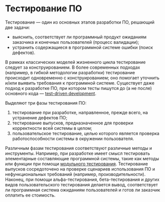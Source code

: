 # Тестирование ПО

Тестирование — один из основных этапов разработки ПО, решающий две задачи:

  * выяснить, соответствует ли программный продукт ожиданиям заказчика и конечных пользователей (процесс валидации);
  * устранить содержащиеся в программной системе ошибки (поиск дефектов).

<!--more-->

В рамках классических моделей жизненного цикла тестирование следует за конструированием.
В более современных подходах (например, в гибкой методологии разработки) тестирование происходит одновременно с конструированием;
оно помогает уточнить и/или выявить требования к программной системе.
Существует даже подход к разработке ПО, при котором тесты пишутся до (а не после) основного кода — [test-driven development][1].

Выделяют три фазы тестирования ПО:

 1. тестирование при разработке, направленное, прежде всего, на устранение дефектов ПО;
 2. тестирование выпусков, предназначенное для проверки корректности всей системы в целом;
 3. пользовательское тестирование, целью которого является проверка работоспособности системы в окружении пользователя.

Различным фазам тестирования соответствуют различные методы и инструменты. Например, при разработке
имеет смысл тестировать элементарные составляющие программной системы, такие как методы или функции
при помощи [модульного тестирования][2]. Тестирование выпусков сосредоточено на проверке сценариев использования ПО
и нефункциональных требований (например, производительности). Наконец, при помощи альфа-тестирования, бета-тестирования
и других видов пользовательского тестирования делается вывод, соответствует ли программная система ожиданиям пользователей
и готов ли заказчик оплатить ее стоимость.

[1]: https://en.wikipedia.org/wiki/Test-driven_development
[2]: https://en.wikipedia.org/wiki/Unit_testing
